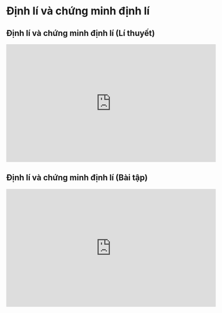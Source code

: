 # Định lí và chứng minh định lí
## Định lí và chứng minh định lí (Lí thuyết)
<iframe width="560" height="315" src="https://www.youtube.com/embed/PpaaHM1uSks?si=HVWLYSi3wLnF1d1i" title="YouTube video player" frameborder="0" allow="accelerometer; autoplay; clipboard-write; encrypted-media; gyroscope; picture-in-picture; web-share" referrerpolicy="strict-origin-when-cross-origin" allowfullscreen></iframe>

## Định lí và chứng minh định lí (Bài tập)
<iframe width="560" height="315" src="https://www.youtube.com/embed/YKMslK3ZcHI?si=iP9CZc_7k5s_bc8A" title="YouTube video player" frameborder="0" allow="accelerometer; autoplay; clipboard-write; encrypted-media; gyroscope; picture-in-picture; web-share" referrerpolicy="strict-origin-when-cross-origin" allowfullscreen></iframe>